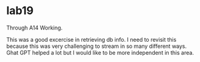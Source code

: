 # lab19

Through A14 Working.

This was a good excercise in retrieving db info. I need to revisit this because this was very challenging to stream in so many different ways.
Ghat GPT helped a lot but I would like to be more independent in this area.
